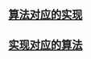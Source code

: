 # 

## [算法对应的实现](https://github.com/CloudSmokeMemory/WorldLogic/blob/main/realize/algorithm_realize/algorithm2realize/algorithm2realizeIndex.md#%E7%AE%97%E6%B3%95-%E5%AE%9E%E7%8E%B0%E7%9B%AE%E5%BD%95)

## [实现对应的算法]()
